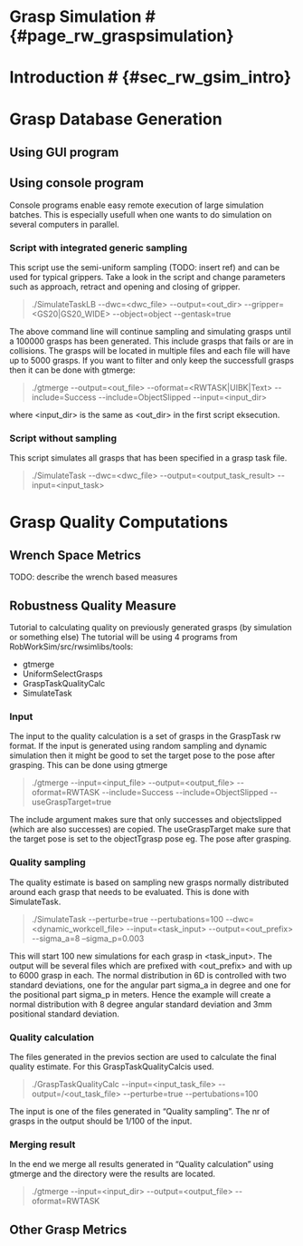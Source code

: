 # Grasp Simulation # {#page_rw_graspsimulation}

# Introduction # {#sec_rw_gsim_intro}

# Grasp Database Generation #

## Using GUI program ##

## Using console program ##
Console programs enable easy remote execution of large simulation batches. This is especially usefull
when one wants to do simulation on several computers in parallel.

### Script with integrated generic sampling ###
This script use the semi-uniform sampling (TODO: insert ref) and can be used for typical grippers. 
Take a look in the script and change parameters such as approach, retract and opening and closing of gripper.

> ./SimulateTaskLB --dwc=<dwc_file> --output=<out_dir> --gripper=<GS20|GS20_WIDE> --object=object --gentask=true

The above command line will continue sampling and simulating grasps until a 100000 grasps has been generated. This include
grasps that fails or are in collisions. The grasps will be located in multiple files and each file will have up to 5000 
grasps. If you want to filter and only keep the successfull grasps then it can be done with gtmerge:

> ./gtmerge --output=<out_file> --oformat=<RWTASK|UIBK|Text> --include=Success --include=ObjectSlipped --input=<input_dir>

where <input_dir> is the same as <out_dir> in the first script eksecution.  

### Script without sampling ###
This script simulates all grasps that has been specified in a grasp task file.

> ./SimulateTask --dwc=<dwc_file> --output=<output_task_result> --input=<input_task>



# Grasp Quality Computations #

## Wrench Space Metrics ## 
TODO: describe the wrench based measures

## Robustness Quality Measure ##
Tutorial to calculating quality on previously generated grasps (by simulation or something else)
The tutorial will be using 4 programs from RobWorkSim/src/rwsimlibs/tools:
- gtmerge
- UniformSelectGrasps
- GraspTaskQualityCalc
- SimulateTask

### Input ###
The input to the quality calculation is a set of grasps in the GraspTask rw format. If the input is
generated using random sampling and dynamic simulation then it might be good to set the target pose
to the pose after grasping. This can be done using gtmerge

> ./gtmerge --input=<input_file> --output=<output_file> --oformat=RWTASK --include=Success --include=ObjectSlipped --useGraspTarget=true
	
The include argument makes sure that only successes and objectslipped (which are also successes) are
copied. The useGraspTarget make sure that the target pose is set to the objectTgrasp pose eg. The pose
after grasping.

### Quality sampling ###
The quality estimate is based on sampling new grasps normally distributed around each grasp that
needs to be evaluated. This is done with SimulateTask.

> ./SimulateTask --perturbe=true --pertubations=100 --dwc=<dynamic_workcell_file> --input=<task_input> --output=<out_prefix> --sigma_a=8 –sigma_p=0.003

This will start 100 new simulations for each grasp in <task_input>. The output will be several files
which are prefixed with <out_prefix> and with up to 6000 grasp in each. The normal distribution in 6D
is controlled with two standard deviations, one for the angular part sigma_a in degree and one for the
positional part sigma_p in meters. Hence the example will create a normal distribution with 8 degree
angular standard deviation and 3mm positional standard deviation.

### Quality calculation ###
The files generated in the previos section are used to calculate the final quality estimate. For this
GraspTaskQualityCalcis used.

> ./GraspTaskQualityCalc --input=<input_task_file> --output=<odir>/<out_task_file> --perturbe=true --pertubations=100

The input is one of the files generated in “Quality sampling”. The nr of grasps in the output should be
1/100 of the input.

### Merging result ###
In the end we merge all results generated in “Quality calculation” using gtmerge and the directory were
the results are located.

> ./gtmerge --input=<input_dir> --output=<output_file> --oformat=RWTASK

## Other Grasp Metrics ##
 
